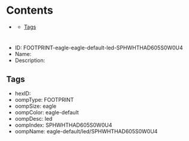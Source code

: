 



Contents
========

* [](#)
	* [Tags](#tags)

# 

- ID: FOOTPRINT-eagle-eagle-default-led-SPHWHTHAD605S0W0U4
- Name: 
- Description: 

## Tags

- hexID: 
- oompType: FOOTPRINT
- oompSize: eagle
- oompColor: eagle-default
- oompDesc: led
- oompIndex: SPHWHTHAD605S0W0U4
- oompName: eagle-default/led/SPHWHTHAD605S0W0U4
